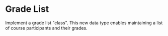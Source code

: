 # Grade List
Implement a grade list "class". This new data type
enables maintaining a list of course participants and their grades.
